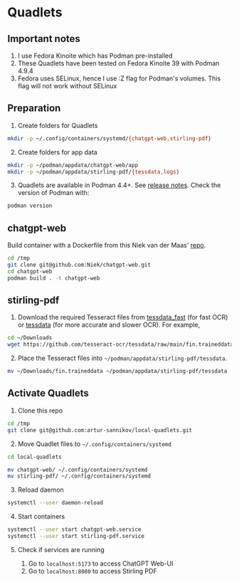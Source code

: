 # Quadlets

## Important notes

1. I use Fedora Kinoite which has Podman pre-installed
2. These Quadlets have been tested on Fedora Kinoite 39 with Podman 4.9.4
3. Fedora uses SELinux, hence I use :Z flag for Podman's volumes. This flag will not work without SELinux

## Preparation

1. Create folders for Quadlets

```bash
mkdir -p ~/.config/containers/systemd/{chatgpt-web,stirling-pdf}
```

2. Create folders for app data

```bash
mkdir -p ~/podman/appdata/chatgpt-web/app
mkdir -p ~/podman/appdata/stirling-pdf/{tessdata,logs}
```

3. Quadlets are available in Podman 4.4+. See [release notes](https://github.com/containers/podman/releases/tag/v4.4.0). Check the version of Podman with:

```bash
podman version
```


## chatgpt-web

Build container with a Dockerfile from this Niek van der Maas' [repo](https://github.com/Niek/chatgpt-web).

```bash
cd /tmp
git clone git@github.com:Niek/chatgpt-web.git
cd chatgpt-web
podman build . -t chatgpt-web
```

## stirling-pdf

1. Download the required Tesseract files from [tessdata_fast](https://github.com/tesseract-ocr/tessdata_fast) (for fast OCR) or [tessdata](https://github.com/tesseract-ocr/tessdata) (for more accurate and slower OCR). For example,

```bash
cd ~/Downloads
wget https://github.com/tesseract-ocr/tessdata/raw/main/fin.traineddata
```

2. Place the Tesseract files into `~/podman/appdata/stirling-pdf/tessdata`.


```bash
mv ~/Downloads/fin.traineddata ~/podman/appdata/stirling-pdf/tessdata
```

## Activate Quadlets

1. Clone this repo

```bash
cd /tmp
git clone git@github.com:artur-sannikov/local-quadlets.git
```

2. Move Quadlet files to `~/.config/containers/systemd`

```bash
cd local-quadlets

mv chatgpt-web/ ~/.config/containers/systemd
mv stirling-pdf/ ~/.config/containers/systemd
```

3. Reload daemon

```bash
systemctl --user daemon-reload
```

4. Start containers

```bash
systemctl --user start chatgpt-web.service
systemctl --user start stirling-pdf.service
```

5. Check if services are running

    1. Go to `localhost:5173` to access ChatGPT Web-UI
    2. Go to `localhost:8080` to access Stirling PDF
